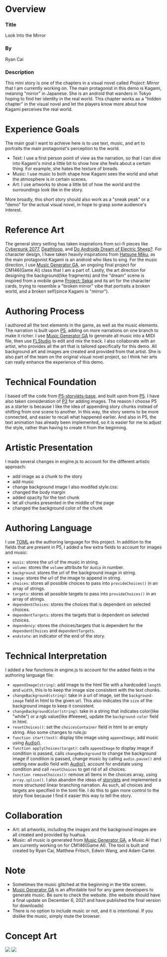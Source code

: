 # Overview

### Title

Look Into the Mirror

### By

Ryan Cai

### Description

This mini story is one of the chapters in a visual novel called _Project: Mirror_ that I am currently working on. The main protagonist in this demo is Kagami, meaning "mirror" in Japanese. She is an android that wanders
in Tokyo hoping to find her identity in the real world. This chapter works as a "hidden chapter" in the visual novel and let the players know more about how Kagami perceives the real world.

# Experience Goals

The main goal I want to achieve here is to use text, music, and art to portraits the main protagonist's perception to the world.

- Text: I use a first person point of view as the narration, so that I can dive into Kagami's mind a little bit to show how she feels about a certain thing. For example, she hates the texture of breads.
- Music: I use music to both shape how Kagami sees the world and what the atmosphere is in certain scenes.
- Art: I use artworks to show a little bit of how the world and the surroundings look like in the story.

More broadly, this short story should also work as a "sneak peak" or a "demo" for the actual visual novel, in hope to grasp some audience's interest.

# Reference Art

The general story setting has taken inspirations from sci-fi pieces like [Cyberpunk 2077](https://www.cyberpunk.net/), [Deathloop](https://bethesda.net/en/game/deathloop), and [Do Androids Dream of Electric Sheep?](https://en.wikipedia.org/wiki/Do_Androids_Dream_of_Electric_Sheep%3F).
For character design, I have taken heavily inspirations from [Hatsune Miku](https://www.crypton.co.jp/miku_eng), as the main protagonist Kagami is an android who likes to sing. For the music direction, I use [Music Generator GA](https://music-generator-ga.readthedocs.io/en/latest/),
an ongoing final project for CM146(Game AI) class that I am a part of. Lastly, the art direction for designing the background(like fragments) and the "dream" scene is inspired from a mobile game [Project: Sekai](https://projectsekai.fandom.com/wiki/Project_SEKAI_COLORFUL_STAGE!) and
its art for the character cards, trying to resemble a "broken mirror" vibe that portraits a broken world, and a broken self(since Kagami is "mirror").

# Authoring Process

I authored all the text elements in the game, as well as the music elements. The narration is built upon [P5](https://projectmirror-demo.glitch.me/), adding on more narrations on one branch to make it richer. I use [Music Generator GA](https://music-generator-ga.readthedocs.io/en/latest/)
to generate all music into a MIDI file, then use [FLStudio](https://www.flstudio.com.au/) to edit and mix the track. I also collaborate with an artist, who provides all the art that is tailored specifically for this demo. All background art and images are created and provided from that artist.
She is also part of the team on the original visual novel project, so I think her arts can really enhance the experience of this demo.

# Technical Foundation

I based off the code from [P5-storylets-base](https://glitch.com/~storylets-base), and built upon from [P5](https://glitch.com/edit/#!/projectmirror-demo). I have also taken consideration of [P3](https://glitch.com/edit/#!/projectdark) for adding images. The reason I choose P5 as a starter is because
I like the idea of appending story chunks instead of shifting from one scene to another. In this way, the story seems to be more connected, and easier to recall what happened earlier. And also in P5, the text animation has already been implemented, so it is easier for me to adjust the style, rather
than having to create it from the beginning.

# Artistic Presentation

I made several changes in engine.js to account for the different artistic approach:

- add image as a chunk to the story
- add music
- change background image
  I also modifed style.css:
- changed the body margin
- added opacity for the text chunk
- let all chunks presented in the middle of the page
- changed the background color of the chunk

# Authoring Language

I use [TOML](https://toml.io/en/) as the authoring language for this project. In addition to the fields that are present in P5, I added a few extra fields to account for images and music:

- `music`: stores the url of the music in string.
- `volume`: stores the `volume` attribute for `Audio` in number.
- `background`: stores the url of the background image in string.
- `image`: stores the url of the image to append in string.
- `choices`: stores all possible choices to pass into `provideChoices()` in an array of strings.
- `targets`: stores all possible targets to pass into `provideChoices()` in an array of strings.
- `dependentChoices`: stores the choices that is dependent on selected choices.
- `dependentTargets`: stores the targets that is dependent on selected choices.
- `dependency`: stores the choices/targets that is dependent for the `dependentChoices` and `dependentTargets`.
- `endstate`: an indicator of the end of the story.

# Technical Interpretation

I added a few functions in engine.js to account for the added fields in the authoring language file:

- `appendImage(string)`: add image to the html file with a hardcoded `length` and `width`, this is to keep the image size consistent with the text chunks.
- `changeBackground(string)`: take in a url of image, set the `background-image` field in html to the given url. This also indicates the `size` of the background image to keep it consistent.
- `changeBackgroundColor(string)`: take in a string that indicates color(like "white") or a rgb value(like #feeeee), update the `background-color` field in html.
- `resetChoices()`: set the `choicesContainer` field in html to an empty string.
  Also some changes to rule.js:
- `function start(text)`: display title image using `appendImage`, add music using [Audio()](https://developer.mozilla.org/en-US/docs/Web/API/HTMLAudioElement/Audio).
- `function applyChoices(target)`: calls `appendImage` to display image if condition is passed, calls `changeBackground` to change the background image if condition is passed, change music by calling `audio.pause()` and setting new audio field with [Audio()](https://developer.mozilla.org/en-US/docs/Web/API/HTMLAudioElement/Audio),
  account for endstate using condition and call `resetChoices` to get rid of all choices.
- `function removeChoices()`: remove all items in the choices array, using `array.splice()`.
  I also abandon the ideas of [storylets](https://emshort.blog/2019/11/29/storylets-you-want-them/) and implemented a more structured linear branching narration. As such, all choices and targets are specified in the toml file. I do this to gain more control to the story flow because I find it easier
  this way to tell the story.

# Collaboration

- Art: all artworks, including the images and the background images are all created and provided by huahua.
- Music: all music is generated from [Music Generator GA](https://music-generator-ga.readthedocs.io/en/latest/), a Music AI that I am currently working on for CM146(Game AI). The tool is built and created by Ryan Cai, Matthew Fritsch, Edwin Wang, and Adam Carter.

# Note

- Sometimes the music glitched at the beginning in the title screen.
- [Music Generator GA](https://music-generator-ga.readthedocs.io/en/latest/) is an affordable tool for any game developers to generate music. Be sure to check the website. (the website should have a final update on December 6, 2021 and have published the final version for downloads)
- There is no option to include music or not, and it is intentional. If you dislike the music, simply mute the browser.

# Concept Art

![](https://cdn.glitch.me/e26a2582-f1ba-43ed-af7d-d616d9579e7e%2FKagami2.jpg?v=1638418125908)
![](https://cdn.glitch.me/7200b7bc-64ac-41b1-af90-81f45e8612f9%2FKagami1.jpg?v=1638766938762)
